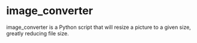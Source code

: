# image_converter
image_converter is a Python script that will resize a picture to a given size, greatly reducing file size.

